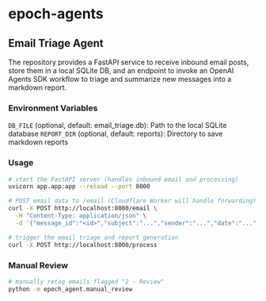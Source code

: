 # epoch-agents

## Email Triage Agent

The repository provides a FastAPI service to receive inbound email posts, store them in a local SQLite DB, and an endpoint to invoke an OpenAI Agents SDK workflow to triage and summarize new messages into a markdown report.

### Environment Variables

`DB_FILE` (optional, default: email_triage.db): Path to the local SQLite database
`REPORT_DIR` (optional, default: reports): Directory to save markdown reports

### Usage

```bash
# start the FastAPI server (handles inbound email and processing)
uvicorn app.app:app --reload --port 8000

# POST email data to /email (Cloudflare Worker will handle forwarding)
curl -X POST http://localhost:8000/email \
  -H "Content-Type: application/json" \
  -d '{"message_id":"<id>","subject":"...","sender":"...","date":"...","body":"..."}'

# trigger the email triage and report generation
curl -X POST http://localhost:8000/process
```

### Manual Review

```bash
# manually retag emails flagged "2 - Review"
python -m epoch_agent.manual_review
```